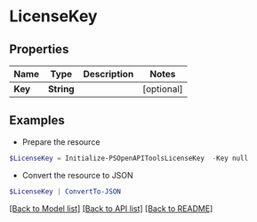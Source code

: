 # LicenseKey
## Properties

Name | Type | Description | Notes
------------ | ------------- | ------------- | -------------
**Key** | **String** |  | [optional] 

## Examples

- Prepare the resource
```powershell
$LicenseKey = Initialize-PSOpenAPIToolsLicenseKey  -Key null
```

- Convert the resource to JSON
```powershell
$LicenseKey | ConvertTo-JSON
```

[[Back to Model list]](../README.md#documentation-for-models) [[Back to API list]](../README.md#documentation-for-api-endpoints) [[Back to README]](../README.md)

